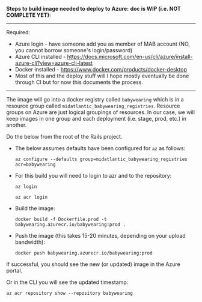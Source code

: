 **Steps to build image needed to deploy to Azure:**
**doc is WIP (i.e. NOT COMPLETE YET):**

----------------------
Required:

* Azure login - have someone add you as member of MAB account (NO, you cannot borrow someone's login/password)
* Azure CLI installed - https://docs.microsoft.com/en-us/cli/azure/install-azure-cli?view=azure-cli-latest
* Docker installed - https://www.docker.com/products/docker-desktop
* Most of this and the deploy stuff will I hope mostly eventually be done through CI but for now this documents the process.
--------------------

The image will go into a docker registry called `babywearing` which is in a resource group called `midatlantic_babywearing_registries`.
Resource groups on Azure are just logical groupings of resources. In our case, we will keep images in one group
and each deployment (i.e. stage, prod, etc.) in another. 

Do the below from the root of the Rails project.

* The below assumes defaults have been configured for `az` as follows:

      az configure --defaults group=midatlantic_babywearing_registries acr=babywearing 

* For this build you will need to login to azr and to the repository:

      az login
      
      az acr login
    
* Build the image:

      docker build -f Dockerfile.prod -t babywearing.azurecr.io/babywearing:prod .
        
* Push the image (this takes 15-20 minutes, depending on your upload bandwidth):

      docker push babywearing.azurecr.io/babywearing:prod     

If successful, you should see the new (or updated) image in the Azure portal.

Or in the CLI you will see the updated timestamp:

    az acr repository show --repository babywearing
    